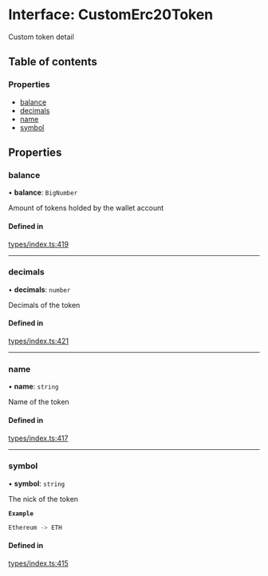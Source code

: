 # Interface: CustomErc20Token

Custom token detail

## Table of contents

### Properties

- [balance](CustomErc20Token.md#balance)
- [decimals](CustomErc20Token.md#decimals)
- [name](CustomErc20Token.md#name)
- [symbol](CustomErc20Token.md#symbol)

## Properties

### balance

• **balance**: `BigNumber`

Amount of tokens holded by the wallet account

#### Defined in

[types/index.ts:419](https://github.com/nevermined-io/components-catalog/blob/dda3469/lib/src/types/index.ts#L419)

___

### decimals

• **decimals**: `number`

Decimals of the token

#### Defined in

[types/index.ts:421](https://github.com/nevermined-io/components-catalog/blob/dda3469/lib/src/types/index.ts#L421)

___

### name

• **name**: `string`

Name of the token

#### Defined in

[types/index.ts:417](https://github.com/nevermined-io/components-catalog/blob/dda3469/lib/src/types/index.ts#L417)

___

### symbol

• **symbol**: `string`

The nick of the token

**`Example`**

```ts
Ethereum -> ETH
```

#### Defined in

[types/index.ts:415](https://github.com/nevermined-io/components-catalog/blob/dda3469/lib/src/types/index.ts#L415)
